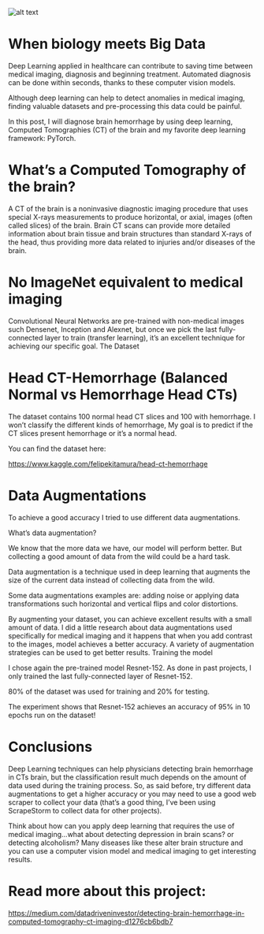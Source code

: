 

![alt text](https://cdn-images-1.medium.com/max/716/1*j09PgBpdJIHXhlyjcby0HA.jpeg)


# When biology meets Big Data

Deep Learning applied in healthcare can contribute to saving time between medical imaging, diagnosis and beginning treatment. Automated diagnosis can be done within seconds, thanks to these computer vision models.

Although deep learning can help to detect anomalies in medical imaging, finding valuable datasets and pre-processing this data could be painful.

In this post, I will diagnose brain hemorrhage by using deep learning, Computed Tomographies (CT) of the brain and my favorite deep learning framework: PyTorch.

# What’s a Computed Tomography of the brain?

A CT of the brain is a noninvasive diagnostic imaging procedure that uses special X-rays measurements to produce horizontal, or axial, images (often called slices) of the brain. Brain CT scans can provide more detailed information about brain tissue and brain structures than standard X-rays of the head, thus providing more data related to injuries and/or diseases of the brain.

# No ImageNet equivalent to medical imaging

Convolutional Neural Networks are pre-trained with non-medical images such Densenet, Inception and Alexnet, but once we pick the last fully-connected layer to train (transfer learning), it’s an excellent technique for achieving our specific goal.
The Dataset

# Head CT-Hemorrhage (Balanced Normal vs Hemorrhage Head CTs)

The dataset contains 100 normal head CT slices and 100 with hemorrhage. I won’t classify the different kinds of hemorrhage, My goal is to predict if the CT slices present hemorrhage or it’s a normal head.

You can find the dataset here:

https://www.kaggle.com/felipekitamura/head-ct-hemorrhage



# Data Augmentations

To achieve a good accuracy I tried to use different data augmentations.

What’s data augmentation?

We know that the more data we have, our model will perform better. But collecting a good amount of data from the wild could be a hard task.

Data augmentation is a technique used in deep learning that augments the size of the current data instead of collecting data from the wild.

Some data augmentations examples are: adding noise or applying data transformations such horizontal and vertical flips and color distortions.


By augmenting your dataset, you can achieve excellent results with a small amount of data. I did a little research about data augmentations used specifically for medical imaging and it happens that when you add contrast to the images, model achieves a better accuracy. A variety of augmentation strategies can be used to get better results.
Training the model

I chose again the pre-trained model Resnet-152. As done in past projects, I only trained the last fully-connected layer of Resnet-152.

80% of the dataset was used for training and 20% for testing.

The experiment shows that Resnet-152 achieves an accuracy of 95% in 10 epochs run on the dataset!

# Conclusions

Deep Learning techniques can help physicians detecting brain hemorrhage in CTs brain, but the classification result much depends on the amount of data used during the training process. So, as said before, try different data augmentations to get a higher accuracy or you may need to use a good web scraper to collect your data (that’s a good thing, I’ve been using ScrapeStorm to collect data for other projects).

Think about how can you apply deep learning that requires the use of medical imaging…what about detecting depression in brain scans? or detecting alcoholism? Many diseases like these alter brain structure and you can use a computer vision model and medical imaging to get interesting results.

# Read more about this project:
https://medium.com/datadriveninvestor/detecting-brain-hemorrhage-in-computed-tomography-ct-imaging-d1276cb6bdb7
